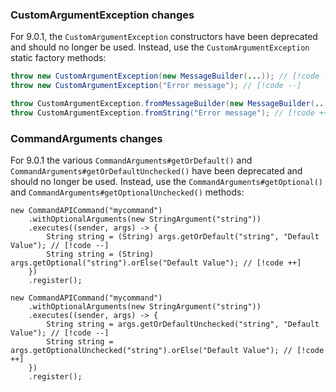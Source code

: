 ### CustomArgumentException changes

For 9.0.1, the `CustomArgumentException` constructors have been deprecated and should no longer be used. Instead, use the `CustomArgumentException` static factory methods:

```java
throw new CustomArgumentException(new MessageBuilder(...)); // [!code --]
throw new CustomArgumentException("Error message"); // [!code --]

throw CustomArgumentException.fromMessageBuilder(new MessageBuilder(...)); // [!code ++]
throw CustomArgumentException.fromString("Error message"); // [!code ++]
```

### CommandArguments changes

For 9.0.1 the various `CommandArguments#getOrDefault()` and `CommandArguments#getOrDefaultUnchecked()` have been deprecated and should no longer be used. Instead, use the `CommandArguments#getOptional()` and `CommandArguments#getOptionalUnchecked()` methods:

```
new CommandAPICommand("mycommand")
    .withOptionalArguments(new StringArgument("string"))
    .executes((sender, args) -> {
        String string = (String) args.getOrDefault("string", "Default Value"); // [!code --]
        String string = (String) args.getOptional("string").orElse("Default Value"); // [!code ++]
    })
    .register();
    
new CommandAPICommand("mycommand")
    .withOptionalArguments(new StringArgument("string"))
    .executes((sender, args) -> {
        String string = args.getOrDefaultUnchecked("string", "Default Value"); // [!code --]
        String string = args.getOptionalUnchecked("string").orElse("Default Value"); // [!code ++]
    })
    .register();
```